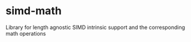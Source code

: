 # simd-math
Library for length agnostic SIMD intrinsic support and the corresponding math operations
